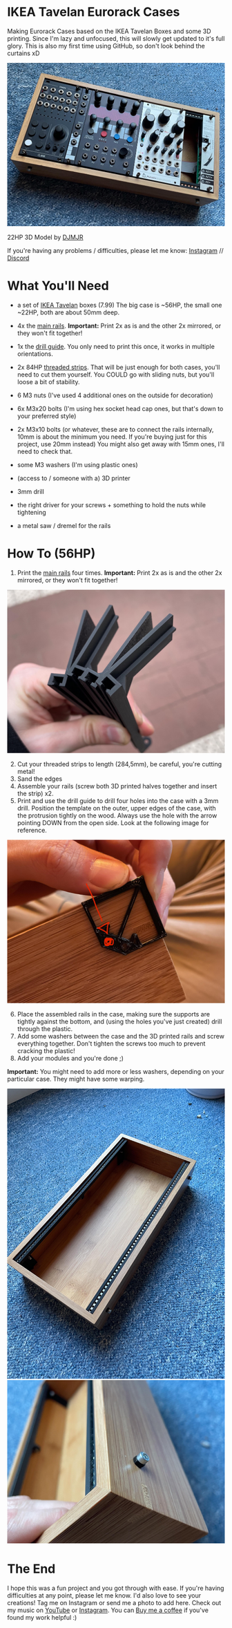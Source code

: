 # IKEA Tavelan Eurorack Cases

Making Eurorack Cases based on the IKEA Tavelan Boxes and some 3D printing.
Since I'm lazy and unfocused, this will slowly get updated to it's full glory. 
This is also my first time using GitHub, so don't look behind the curtains xD

![main case image](images/IMG_6203.jpg)

22HP 3D Model by [DJMJR](https://github.com/djmjr)

If you're having any problems / difficulties, please let me know:
[Instagram](http://instagram.com/finnglink/) // [Discord](http://discordapp.com/users/finnglink)

# What You'll Need

- a set of [IKEA Tavelan](https://www.ikea.com/de/de/p/tavelan-tablett-50465756/) boxes (7.99)
  The big case is ~56HP, the small one ~22HP, both are about 50mm deep.
- 4x the [main rails](230425_FG_IkeaCase_Rail.stl). **Important:** Print 2x as is and the other 2x mirrored, or they won't fit together!
- 1x the [drill guide](230502_FG_IkeaCase_DrillGuide.stl). You only need to print this once, it works in multiple orientations.
- 2x 84HP [threaded strips](https://www.ebay.de/itm/175229118150?hash=item28cc7826c6:g:kHEAAOSwPKpgBDY3). That will be just enough for both cases, you'll need to cut them yourself. 
  You COULD go with sliding nuts, but you'll loose a bit of stability.
- 6 M3 nuts (I've used 4 additional ones on the outside for decoration)
- 6x M3x20 bolts (I'm using hex socket head cap ones, but that's down to your preferred style)
- 2x M3x10 bolts (or whatever, these are to connect the rails internally, 10mm is about the minimum you need. If you're buying just for this project, use 20mm instead)
  You might also get away with 15mm ones, I'll need to check that. 
- some M3 washers (I'm using plastic ones)

- (access to / someone with a) 3D printer
- 3mm drill
- the right driver for your screws + something to hold the nuts while tightening
- a metal saw / dremel for the rails

# How To (56HP)

1. Print the [main rails](230425_FG_IkeaCase_Rail.stl) four times. **Important:** Print 2x as is and the other 2x mirrored, or they won't fit together!

![main case image](images/IMG_6148.jpg)

2. Cut your threaded strips to length (284,5mm), be careful, you're cutting metal!
3. Sand the edges
4. Assemble your rails (screw both 3D printed halves together and insert the strip) x2. 
5. Print and use the drill guide to drill four holes into the case with a 3mm drill. Position the template on the outer, upper edges of the case, with the protrusion tightly on the wood. Always use the hole with the arrow pointing DOWN from the open side. Look at the following image for reference.

![main case image](images/IMG_6198.jpg)

6. Place the assembled rails in the case, making sure the supports are tightly against the bottom, and (using the holes you've just created) drill through the plastic.
7. Add some washers between the case and the 3D printed rails and screw everything together. Don't tighten the screws too much to prevent cracking the plastic!
8. Add your modules and you're done ;)

**Important:**
You might need to add more or less washers, depending on your particular case. They might have some warping.

![main case image](images/IMG_6201.jpg)
![main case image](images/IMG_6202.jpg)

# The End
I hope this was a fun project and you got through with ease. If you're having difficulties at any point, please let me know.
I'd also love to see your creations! Tag me on Instagram or send me a photo to add here.
Check out my music on [YouTube](https://www.youtube.com/finnglink) or [Instagram](https://www.instagram.com/glnnk_music).
You can [Buy me a coffee](https://www.paypal.com/paypalme/finnglink) if you've found my work helpful :)

